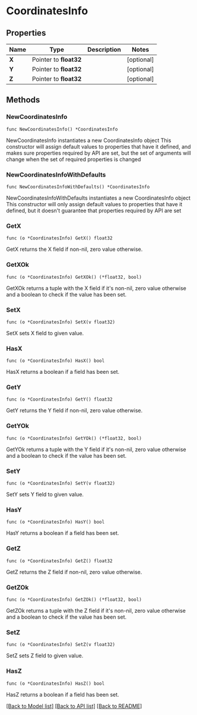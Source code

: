# CoordinatesInfo

## Properties

Name | Type | Description | Notes
------------ | ------------- | ------------- | -------------
**X** | Pointer to **float32** |  | [optional] 
**Y** | Pointer to **float32** |  | [optional] 
**Z** | Pointer to **float32** |  | [optional] 

## Methods

### NewCoordinatesInfo

`func NewCoordinatesInfo() *CoordinatesInfo`

NewCoordinatesInfo instantiates a new CoordinatesInfo object
This constructor will assign default values to properties that have it defined,
and makes sure properties required by API are set, but the set of arguments
will change when the set of required properties is changed

### NewCoordinatesInfoWithDefaults

`func NewCoordinatesInfoWithDefaults() *CoordinatesInfo`

NewCoordinatesInfoWithDefaults instantiates a new CoordinatesInfo object
This constructor will only assign default values to properties that have it defined,
but it doesn't guarantee that properties required by API are set

### GetX

`func (o *CoordinatesInfo) GetX() float32`

GetX returns the X field if non-nil, zero value otherwise.

### GetXOk

`func (o *CoordinatesInfo) GetXOk() (*float32, bool)`

GetXOk returns a tuple with the X field if it's non-nil, zero value otherwise
and a boolean to check if the value has been set.

### SetX

`func (o *CoordinatesInfo) SetX(v float32)`

SetX sets X field to given value.

### HasX

`func (o *CoordinatesInfo) HasX() bool`

HasX returns a boolean if a field has been set.

### GetY

`func (o *CoordinatesInfo) GetY() float32`

GetY returns the Y field if non-nil, zero value otherwise.

### GetYOk

`func (o *CoordinatesInfo) GetYOk() (*float32, bool)`

GetYOk returns a tuple with the Y field if it's non-nil, zero value otherwise
and a boolean to check if the value has been set.

### SetY

`func (o *CoordinatesInfo) SetY(v float32)`

SetY sets Y field to given value.

### HasY

`func (o *CoordinatesInfo) HasY() bool`

HasY returns a boolean if a field has been set.

### GetZ

`func (o *CoordinatesInfo) GetZ() float32`

GetZ returns the Z field if non-nil, zero value otherwise.

### GetZOk

`func (o *CoordinatesInfo) GetZOk() (*float32, bool)`

GetZOk returns a tuple with the Z field if it's non-nil, zero value otherwise
and a boolean to check if the value has been set.

### SetZ

`func (o *CoordinatesInfo) SetZ(v float32)`

SetZ sets Z field to given value.

### HasZ

`func (o *CoordinatesInfo) HasZ() bool`

HasZ returns a boolean if a field has been set.


[[Back to Model list]](../README.md#documentation-for-models) [[Back to API list]](../README.md#documentation-for-api-endpoints) [[Back to README]](../README.md)


